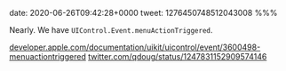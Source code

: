 date: 2020-06-26T09:42:28+0000
tweet: 1276450748512043008
%%%

Nearly. We have `UIControl.Event.menuActionTriggered`.

[developer.apple.com/documentation/uikit/uicontrol/event/3600498-menuactiontriggered](https://developer.apple.com/documentation/uikit/uicontrol/event/3600498-menuactiontriggered) [twitter.com/qdoug/status/1247831152909574146](https://twitter.com/qdoug/status/1247831152909574146)

